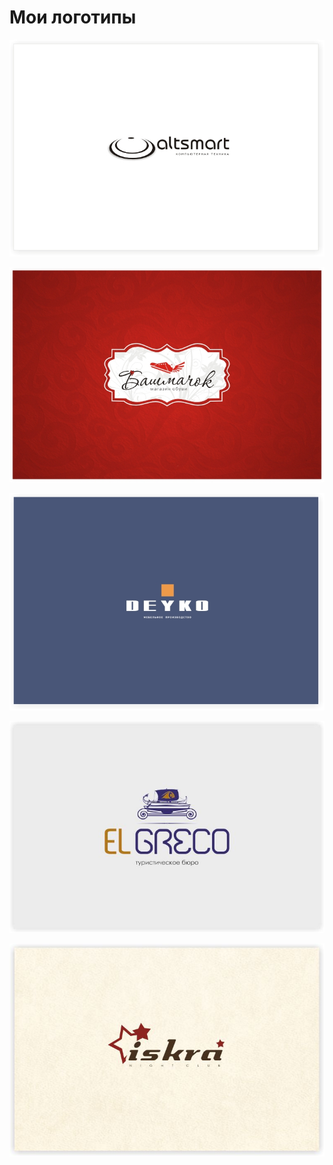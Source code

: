 # Мои логотипы

![](https://github.com/Avtarka/Portfolio/blob/main/logotyps/alt.jpg?raw=true)

![](https://github.com/Avtarka/Portfolio/blob/main/logotyps/bashm.jpg?raw=true)

![](https://github.com/Avtarka/Portfolio/blob/main/logotyps/deyko.jpg?raw=true)

![](https://github.com/Avtarka/Portfolio/blob/main/logotyps/elgreco.jpg?raw=true)

![](https://github.com/Avtarka/Portfolio/blob/main/logotyps/iskra.jpg?raw=true)

